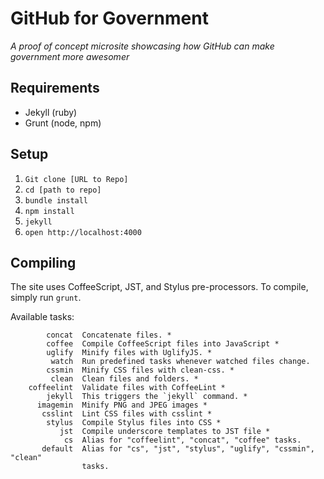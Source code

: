 # GitHub for Government

*A proof of concept microsite showcasing how GitHub can make government more awesomer*

## Requirements

* Jekyll (ruby)
* Grunt (node, npm)

## Setup

1. `Git clone [URL to Repo]`
2. `cd [path to repo]`
3. `bundle install`
4. `npm install`
5. `jekyll`
6. `open http://localhost:4000`

## Compiling

The site uses CoffeeScript, JST, and Stylus pre-processors. To compile, simply run `grunt`. 

Available tasks:

```
        concat  Concatenate files. *                                           
        coffee  Compile CoffeeScript files into JavaScript *                   
        uglify  Minify files with UglifyJS. *                                  
         watch  Run predefined tasks whenever watched files change.            
        cssmin  Minify CSS files with clean-css. *                             
         clean  Clean files and folders. *                                     
    coffeelint  Validate files with CoffeeLint *                               
        jekyll  This triggers the `jekyll` command. *                          
      imagemin  Minify PNG and JPEG images *                                   
       csslint  Lint CSS files with csslint *                                  
        stylus  Compile Stylus files into CSS *                                
           jst  Compile underscore templates to JST file *                     
            cs  Alias for "coffeelint", "concat", "coffee" tasks.              
       default  Alias for "cs", "jst", "stylus", "uglify", "cssmin", "clean"   
                tasks.        
```